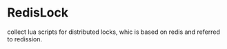 # RedisLock
collect lua scripts for distributed locks, whic is based on redis and referred to redission.
